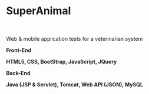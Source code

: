 <h1> SuperAnimal </h1><br>
<p>Web & mobile application tests for a veterinarian system</p>

<strong>Front-End<strong>
  <p>HTML5, CSS, BootStrap, JavaScript, JQuery</p>

<strong>Back-End</strong>
<p>Java (JSP & Servlet), Tomcat, Web API (JSON), MySQL</p>
